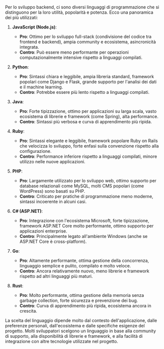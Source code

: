 Per lo sviluppo backend, ci sono diversi linguaggi di programmazione che si distinguono per la loro utilità, popolarità e potenza. Ecco una panoramica dei più utilizzati:

1. **JavaScript (Node.js)**:

   - **Pro**: Ottimo per lo sviluppo full-stack (condivisione del codice tra frontend e backend), ampia community e ecosistema, asincronicità integrata.
   - **Contro**: Può essere meno performante per operazioni computazionalmente intensive rispetto a linguaggi compilati.

2. **Python**:

   - **Pro**: Sintassi chiara e leggibile, ampia libreria standard, framework popolari come Django e Flask, grande supporto per l'analisi dei dati e il machine learning.
   - **Contro**: Potrebbe essere più lento rispetto a linguaggi compilati.

3. **Java**:

   - **Pro**: Forte tipizzazione, ottimo per applicazioni su larga scala, vasto ecosistema di librerie e framework (come Spring), alta performance.
   - **Contro**: Sintassi più verbosa e curva di apprendimento più ripida.

4. **Ruby**:

   - **Pro**: Sintassi elegante e leggibile, framework popolare Ruby on Rails che velocizza lo sviluppo, forte enfasi sulla convenzione rispetto alla configurazione.
   - **Contro**: Performance inferiore rispetto a linguaggi compilati, minore utilizzo nelle nuove applicazioni.

5. **PHP**:

   - **Pro**: Largamente utilizzato per lo sviluppo web, ottimo supporto per database relazionali come MySQL, molti CMS popolari (come WordPress) sono basati su PHP.
   - **Contro**: Criticato per pratiche di programmazione meno moderne, sintassi incoerente in alcuni casi.

6. **C# (ASP.NET)**:

   - **Pro**: Integrazione con l'ecosistema Microsoft, forte tipizzazione, framework ASP.NET Core molto performante, ottimo supporto per applicazioni enterprise.
   - **Contro**: Principalmente legato all'ambiente Windows (anche se ASP.NET Core è cross-platform).

7. **Go**:

   - **Pro**: Altamente performante, ottima gestione della concorrenza, linguaggio semplice e pulito, compilato e molto veloce.
   - **Contro**: Ancora relativamente nuovo, meno librerie e framework rispetto ad altri linguaggi più maturi.

8. **Rust**:
   - **Pro**: Molto performante, ottima gestione della memoria senza garbage collection, forte sicurezza e prevenzione dei bug.
   - **Contro**: Curva di apprendimento più ripida, ecosistema ancora in crescita.

La scelta del linguaggio dipende molto dal contesto dell'applicazione, dalle preferenze personali, dall'ecosistema e dalle specifiche esigenze del progetto. Molti sviluppatori scelgono un linguaggio in base alla community di supporto, alla disponibilità di librerie e framework, e alla facilità di integrazione con altre tecnologie utilizzate nel progetto.
